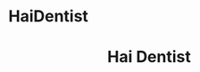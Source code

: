 # HaiDentist
<h1 align="center">
  Hai Dentist
</h1>

<h1 align = "center >
<img src="MobileDevelopment/gambar/gambar.png">
</h1>

